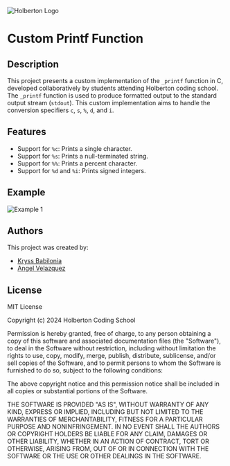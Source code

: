 ![Holberton Logo](https://blog.holbertonschool.com/wp-content/uploads/2019/04/instagram_feed180.jpg)
# Custom Printf Function

## Description
This project presents a custom implementation of the `_printf` function in C, developed collaboratively by students attending Holberton coding school. The `_printf` function is used to produce formatted output to the standard output stream (`stdout`). This custom implementation aims to handle the conversion specifiers `c`, `s`, `%`, `d`, and `i`.

## Features
- Support for `%c`: Prints a single character.
- Support for `%s`: Prints a null-terminated string.
- Support for `%%`: Prints a percent character.
- Support for `%d` and `%i`: Prints signed integers.

## Example
![Example 1](\holbertonschool-printf\printftests\carbon.png)

## Authors
This project was created by:
- [Kryss Babilonia](https://github.com/kryssbm99)
- [Angel Velazquez](https://github.com/AngelVelazq)

## License

MIT License

Copyright (c) 2024 Holberton Coding School

Permission is hereby granted, free of charge, to any person obtaining a copy
of this software and associated documentation files (the "Software"), to deal
in the Software without restriction, including without limitation the rights
to use, copy, modify, merge, publish, distribute, sublicense, and/or sell
copies of the Software, and to permit persons to whom the Software is
furnished to do so, subject to the following conditions:

The above copyright notice and this permission notice shall be included in all
copies or substantial portions of the Software.

THE SOFTWARE IS PROVIDED "AS IS", WITHOUT WARRANTY OF ANY KIND, EXPRESS OR
IMPLIED, INCLUDING BUT NOT LIMITED TO THE WARRANTIES OF MERCHANTABILITY,
FITNESS FOR A PARTICULAR PURPOSE AND NONINFRINGEMENT. IN NO EVENT SHALL THE
AUTHORS OR COPYRIGHT HOLDERS BE LIABLE FOR ANY CLAIM, DAMAGES OR OTHER
LIABILITY, WHETHER IN AN ACTION OF CONTRACT, TORT OR OTHERWISE, ARISING FROM,
OUT OF OR IN CONNECTION WITH THE SOFTWARE OR THE USE OR OTHER DEALINGS IN THE
SOFTWARE.

